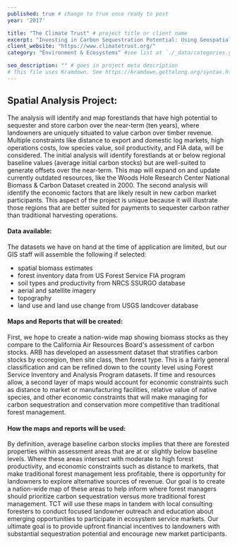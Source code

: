 ```yaml
---
published: true # change to true once ready to post
year: '2017'

title: "The Climate Trust" # project title or client name
excerpt: "Investing in Carbon Sequestration Potential: Using Geospatial Analysis to Identify New Carbon Market Participants" # shows on project list page
client_website: "https://www.climatetrust.org/"
category: "Environment & Ecosystems" #see list at `./_data/categories.yml`

seo_description: "" # goes in project meta description
# This file uses Kramdown. See https://kramdown.gettalong.org/syntax.html for syntax
---
```


## Spatial Analysis Project:
The analysis will identify and map forestlands that have high potential to sequester and store carbon over the near-term (ten years), where landowners are uniquely situated to value carbon over timber revenue. Multiple constraints like distance to export and domestic log markets, high operations costs, low species value, soil productivity, and FIA data, will be considered. The initial analysis will identify forestlands at or below regional baseline values (average initial carbon stocks) but are well-suited to generate offsets over the near-term. This map will expand on and update currently outdated resources, like the Woods Hole Research Center National Biomass & Carbon Dataset created in 2000. The second analysis will identify the economic factors that are likely result in new carbon market participants. This aspect of the project is unique because it will illustrate those regions that are better suited for payments to sequester carbon rather than traditional harvesting operations.

#### Data available:
The datasets we have on hand at the time of application are limited, but our GIS staff will assemble the following if selected:
- spatial biomass estimates
- forest inventory data from US Forest Service FIA program
- soil types and productivity from NRCS SSURGO database
- aerial and satellite imagery
- topography
- land use and land use change from USGS landcover database

#### Maps and Reports that will be created:
First, we hope to create a nation-wide map showing biomass stocks as they compare to the California Air Resources Board's assessment of carbon stocks. ARB has developed an assessment dataset that stratifies carbon stocks by ecoregion, then site class, then forest type. This is a fairly general classification and can be refined down to the county level using Forest Service Inventory and Analysis Program datasets. If time and resources allow, a second layer of maps would account for economic constraints such as distance to market or manufacturing facilities, relative value of native species, and other economic constraints that will make managing for carbon sequestration and conservation more competitive than traditional forest management.

#### How the maps and reports will be used:
By definition, average baseline carbon stocks implies that there are forested properties within assessment areas that are at or slightly below baseline levels. Where these areas intersect with moderate to high forest productivity, and economic constraints such as distance to markets, that make traditional forest management less profitable, there is opportunity for landowners to explore alternative sources of revenue. Our goal is to create a nation-wide map of these areas to help inform where forest managers should prioritize carbon sequestration versus more traditional forest management. TCT will use these maps in tandem with local consulting foresters to conduct focused landowner outreach and education about emerging opportunities to participate in ecosystem service markets. Our ultimate goal is to provide upfront financial incentives to landowners with substantial sequestration potential and encourage new market participants.
